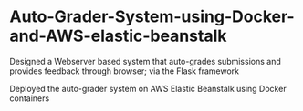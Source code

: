 # Auto-Grader-System-using-Docker-and-AWS-elastic-beanstalk

Designed a Webserver based system that auto-grades submissions and provides feedback through browser; via the Flask framework

Deployed the auto-grader system on AWS Elastic Beanstalk using Docker containers

